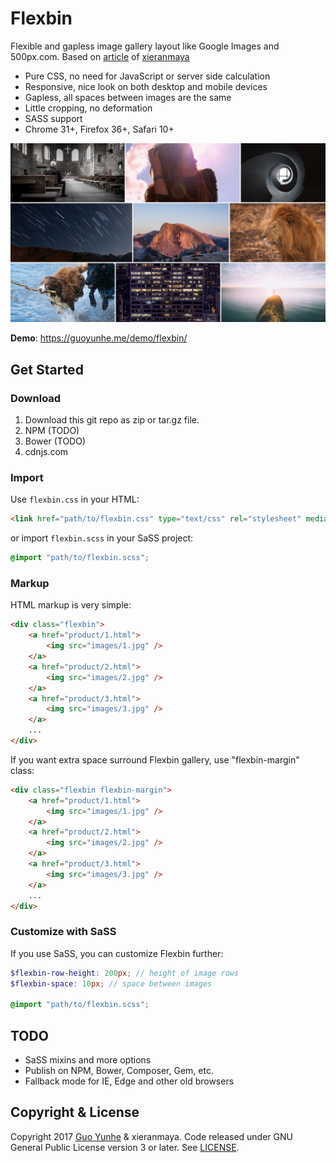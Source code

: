 # Flexbin

Flexible and gapless image gallery layout like Google Images and 500px.com. Based on [article](https://github.com/xieranmaya/blog/issues/6) of [xieranmaya](https://github.com/xieranmaya)

- Pure CSS, no need for JavaScript or server side calculation
- Responsive, nice look on both desktop and mobile devices
- Gapless, all spaces between images are the same
- Little cropping, no deformation
- SASS support
- Chrome 31+, Firefox 36+, Safari 10+

![Screenshot](screenshot.png)

**Demo**: <https://guoyunhe.me/demo/flexbin/>

## Get Started

### Download

1. Download this git repo as zip or tar.gz file.
2. NPM (TODO)
3. Bower (TODO)
4. cdnjs.com

### Import

Use `flexbin.css` in your HTML:

```html
<link href="path/to/flexbin.css" type="text/css" rel="stylesheet" media="all" />
```

or import `flexbin.scss` in your SaSS project:

```scss
@import "path/to/flexbin.scss";
```

### Markup

HTML markup is very simple:

```html
<div class="flexbin">
    <a href="product/1.html">
        <img src="images/1.jpg" />
    </a>
    <a href="product/2.html">
        <img src="images/2.jpg" />
    </a>
    <a href="product/3.html">
        <img src="images/3.jpg" />
    </a>
    ...
</div>
```

If you want extra space surround Flexbin gallery, use "flexbin-margin" class:

```html
<div class="flexbin flexbin-margin">
    <a href="product/1.html">
        <img src="images/1.jpg" />
    </a>
    <a href="product/2.html">
        <img src="images/2.jpg" />
    </a>
    <a href="product/3.html">
        <img src="images/3.jpg" />
    </a>
    ...
</div>
```

### Customize with SaSS

If you use SaSS, you can customize Flexbin further:

```scss
$flexbin-row-height: 200px; // height of image rows
$flexbin-space: 10px; // space between images

@import "path/to/flexbin.scss";
```

## TODO

- SaSS mixins and more options
- Publish on NPM, Bower, Composer, Gem, etc.
- Fallback mode for IE, Edge and other old browsers

## Copyright & License

Copyright 2017 [Guo Yunhe](mailto:guoyunhebrave@gmail.com) & xieranmaya. Code released under GNU General Public License version 3 or later. See [LICENSE](LICENSE).
